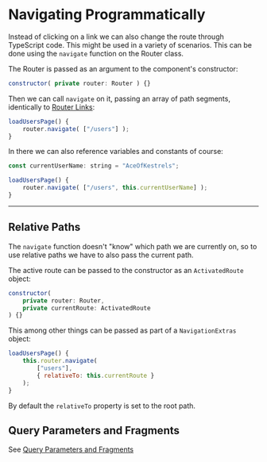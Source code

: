 # Navigating Programmatically
Instead of clicking on a link we can also change the route through TypeScript code. This might be used in a variety of scenarios.
This can be done using the `navigate` function on the Router class.

The Router is passed as an argument to the component's constructor:
```js
constructor( private router: Router ) {}
```
Then we can call `navigate` on it, passing an array of path segments, identically to [Router Links](basic-linking.md):
```js
loadUsersPage() {
    router.navigate( ["/users"] );
}
```
In there we can also reference variables and constants of course:
```js
const currentUserName: string = "AceOfKestrels";

loadUsersPage() {
    router.navigate( ["/users", this.currentUserName] );
}
```

---
## Relative Paths
The `navigate` function doesn't "know" which path we are currently on, so to use relative paths we have to also pass the current path. 

The active route can be passed to the constructor as an `ActivatedRoute` object:
```js
constructor( 
    private router: Router, 
    private currentRoute: ActivatedRoute 
) {}
```
This among other things can be passed as part of a `NavigationExtras` object:
```js
loadUsersPage() {
    this.router.navigate( 
        ["users"], 
        { relativeTo: this.currentRoute } 
    );
}
```
By default the `relativeTo` property is set to the root path.

## Query Parameters and Fragments
See [Query Parameters and Fragments](query-parameters-fragments.md#through-programmatic-navigation)